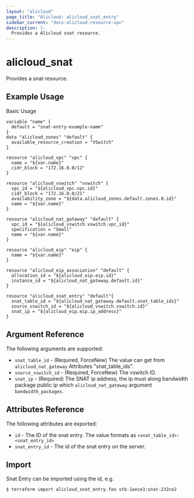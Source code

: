 ```yaml
---
layout: "alicloud"
page_title: "Alicloud: alicloud_snat_entry"
sidebar_current: "docs-alicloud-resource-vpc"
description: |-
  Provides a Alicloud snat resource.
---
```


# alicloud\_snat

Provides a snat resource.

## Example Usage

Basic Usage

```
variable "name" {
  default = "snat-entry-example-name"
}
data "alicloud_zones" "default" {
  available_resource_creation = "VSwitch"
}

resource "alicloud_vpc" "vpc" {
  name = "${var.name}"
  cidr_block = "172.16.0.0/12"
}

resource "alicloud_vswitch" "vswitch" {
  vpc_id = "${alicloud_vpc.vpc.id}"
  cidr_block = "172.16.0.0/21"
  availability_zone = "${data.alicloud_zones.default.zones.0.id}"
  name = "${var.name}"
}

resource "alicloud_nat_gateway" "default" {
  vpc_id = "${alicloud_vswitch.vswitch.vpc_id}"
  specification = "Small"
  name = "${var.name}"
}

resource "alicloud_eip" "eip" {
  name = "${var.name}"
}

resource "alicloud_eip_association" "default" {
  allocation_id = "${alicloud_eip.eip.id}"
  instance_id = "${alicloud_nat_gateway.default.id}"
}

resource "alicloud_snat_entry" "default"{
  snat_table_id = "${alicloud_nat_gateway.default.snat_table_ids}"
  source_vswitch_id = "${alicloud_vswitch.vswitch.id}"
  snat_ip = "${alicloud_eip.eip.ip_address}"
}
```

## Argument Reference

The following arguments are supported:

* `snat_table_id` - (Required, ForceNew) The value can get from `alicloud_nat_gateway` Attributes "snat_table_ids".
* `source_vswitch_id` - (Required, ForceNew) The vswitch ID.
* `snat_ip` - (Required) The SNAT ip address, the ip must along bandwidth package public ip which `alicloud_nat_gateway` argument `bandwidth_packages`.

## Attributes Reference

The following attributes are exported:

* `id` - The ID of the snat entry. The value formats as `<snat_table_id>:<snat_entry_id>`
* `snat_entry_id` - The id of the snat entry on the server.

## Import

Snat Entry can be imported using the id, e.g.

```
$ terraform import alicloud_snat_entry.foo stb-1aece3:snat-232ce2
```
